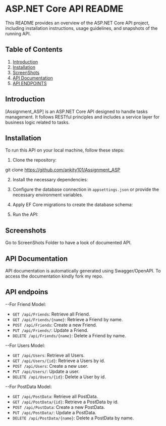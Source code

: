 # ASP.NET Core API README

This README provides an overview of the ASP.NET Core API project, including installation instructions, usage guidelines, and snapshots of the running API.

## Table of Contents
1. [Introduction](#introduction)
2. [Installation](#installation)
3. [ScreenShots](#screenshots)
4. [API Documentation](#api-documentation)
5. [API ENDPOINTS](#api-endpoins)

## Introduction

[Assignment_ASP] is an ASP.NET Core API designed to handle tasks management. It follows RESTful principles and includes a service layer for business logic related to tasks.

## Installation

To run this API on your local machine, follow these steps:

1. Clone the repository:

git clone https://github.com/ankity101/Assignment_ASP


2. Install the necessary dependencies:


3. Configure the database connection in `appsettings.json` or provide the necessary environment variables.

4. Apply EF Core migrations to create the database schema:


5. Run the API:

## Screenshots

Go to ScreenShots Folder to have a look of documented API.

## API Documentation

API documentation is automatically generated using Swagger/OpenAPI. To access the documentation
kindly fork my repo.

## API endpoins
--For Friend Model:
- `GET /api/Friends`: Retrieve all Friend.
- `GET /api/Friends/{name}`: Retrieve a Friend by name.
- `POST /api/Friends`: Create a new Friend.
- `PUT /api/Friends/`: Update a Friend.
- `DELETE /api/Friends/{name}`: Delete a Friend by name.

--For Users Model:
- `GET /api/Users`: Retrieve all Users.
- `GET /api/Users/{id}`: Retrieve a Users by id.
- `POST /api/Users`: Create a new user.
- `PUT /api/Users/`: Update a user.
- `DELETE /api/Users/{id}`: Delete a User by id.

--For PostData Model:
- `GET /api/PostData`: Retrieve all PostData.
- `GET /api/PostData/{id}`: Retrieve a PostData by id.
- `POST /api/PostData`: Create a new PostData.
- `PUT /api/PostData/`: Update a PostData.
- `DELETE /api/PostData/{name}`: Delete a PostData by name.



